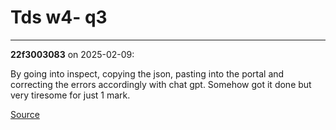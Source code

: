 # Tds w4- q3


---

**22f3003083** on 2025-02-09:

By going into inspect, copying the json, pasting into the portal and correcting the errors accordingly with chat gpt. Somehow got it done but very tiresome for just 1 mark.

[Source](https://discourse.onlinedegree.iitm.ac.in/t/tds-w4-q3/166651/1)